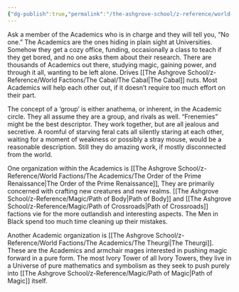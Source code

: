 ```yaml
---
{"dg-publish":true,"permalink":"/the-ashgrove-school/z-reference/world-factions/the-academics/academics/"}
---
```


Ask a member of the Academics who is in charge and they will tell you, “No one.” The Academics are the ones hiding in plain sight at Universities. Somehow they get a cozy office, funding, occasionally a class to teach if they get bored, and no one asks them about their research. There are thousands of Academics out there, studying magic, gaining power, and through it all, wanting to be left alone. Drives [[The Ashgrove School/z-Reference/World Factions/The Cabal/The Cabal\|The Cabal]] nuts. Most Academics will help each other out, if it doesn’t require too much effort on their part.

The concept of a ‘group’ is either anathema, or inherent, in the Academic circle. They all assume they are a group, and rivals as well. “Frenemies” might be the best descriptor. They work together, but are all jealous and secretive. A roomful of starving feral cats all silently staring at each other, waiting for a moment of weakness or possibly a stray mouse, would be a reasonable description. Still they do amazing work, if mostly disconnected from the world.

One organization within the Academics is [[The Ashgrove School/z-Reference/World Factions/The Academics/The Order of the Prime Renaissance\|The Order of the Prime Renaissance]], They are primarily concerned with crafting new creatures and new realms. [[The Ashgrove School/z-Reference/Magic/Path of Body\|Path of Body]] and [[The Ashgrove School/z-Reference/Magic/Path of Crossroads\|Path of Crossroads]] factions vie for the more outlandish and interesting aspects. The Men in Black spend too much time cleaning up their mistakes.

Another Academic organization is [[The Ashgrove School/z-Reference/World Factions/The Academics/The Theurgi\|The Theurgi]]. These are the Academics and armchair mages interested in pushing magic forward in a pure form. The most Ivory Tower of all Ivory Towers, they live in a Universe of pure mathematics and symbolism as they seek to push purely into [[The Ashgrove School/z-Reference/Magic/Path of Magic\|Path of Magic]] itself.
